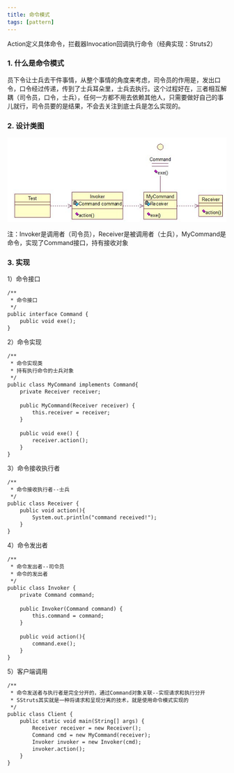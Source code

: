 ```yaml
---
title: 命令模式
tags: [pattern]
---
```


Action定义具体命令，拦截器Invocation回调执行命令（经典实现：Struts2）

### 1. 什么是命令模式
员下令让士兵去干件事情，从整个事情的角度来考虑，司令员的作用是，发出口令，口令经过传递，传到了士兵耳朵里，士兵去执行。这个过程好在，三者相互解耦（司令员，口令，士兵），任何一方都不用去依赖其他人，只需要做好自己的事儿就行，司令员要的是结果，不会去关注到底士兵是怎么实现的。

### 2. 设计类图
![](/images/java_pattern/command/command.jpg)

注：Invoker是调用者（司令员），Receiver是被调用者（士兵），MyCommand是命令，实现了Command接口，持有接收对象

### 3. 实现
1）命令接口
```
/**
 * 命令接口
 */
public interface Command {
    public void exe();
}
```
2）命令实现
```
/**
 * 命令实现类
 * 持有执行命令的士兵对象
 */
public class MyCommand implements Command{
    private Receiver receiver;  
    
    public MyCommand(Receiver receiver) {  
        this.receiver = receiver;  
    }  
  
    public void exe() {
        receiver.action();  
    }
}
```
3）命令接收执行者
```
/**
 * 命令接收执行者--士兵
 */
public class Receiver {
    public void action(){  
        System.out.println("command received!");  
    }
}
```
4）命令发出者
```
/**
 * 命令发出者--司令员
 * 命令的发出者
 */
public class Invoker {
    private Command command;  
    
    public Invoker(Command command) {  
        this.command = command;  
    }  
  
    public void action(){  
        command.exe();  
    }
}
```
5）客户端调用
```
/**
 * 命令发送者与执行者是完全分开的，通过Command对象关联--实现请求和执行分开
 * SStruts其实就是一种将请求和呈现分离的技术，就是使用命令模式实现的
 */
public class Client {
    public static void main(String[] args) {  
        Receiver receiver = new Receiver();  
        Command cmd = new MyCommand(receiver);
        Invoker invoker = new Invoker(cmd);  
        invoker.action(); 
    }
}
```